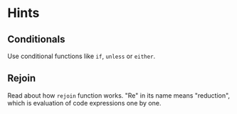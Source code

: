 # Hints

## Conditionals

Use conditional functions like `if`, `unless` or `either`.

## Rejoin

Read about how `rejoin` function works. "Re" in its name means "reduction", which is evaluation of code expressions one by one.
